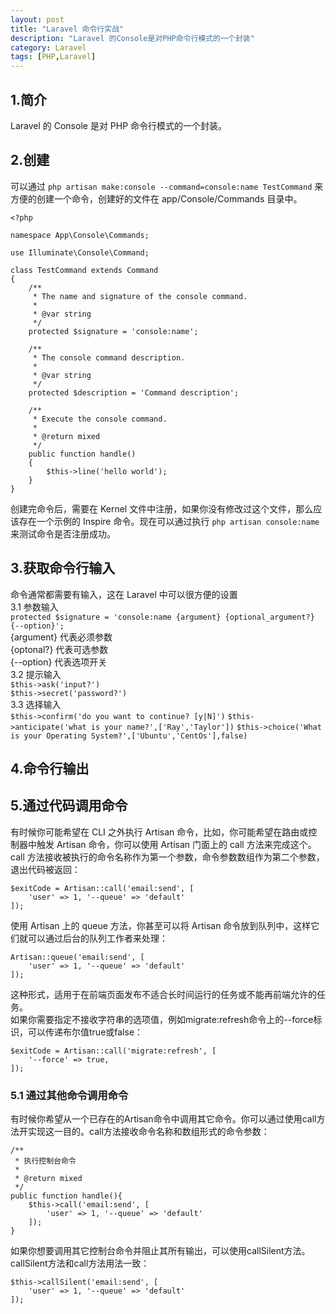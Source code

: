 ```yaml
---
layout: post
title: "Laravel 命令行实战"
description: "Laravel 的Console是对PHP命令行模式的一个封装"
category: Laravel
tags: [PHP,Laravel]
---
```

## 1.简介

Laravel 的 Console 是对 PHP 命令行模式的一个封装。


## 2.创建
可以通过
`php artisan make:console --command=console:name TestCommand`
来方便的创建一个命令，创建好的文件在 app/Console/Commands 目录中。

    <?php

    namespace App\Console\Commands;

    use Illuminate\Console\Command;

    class TestCommand extends Command
    {
        /**
         * The name and signature of the console command.
         *
         * @var string
         */
        protected $signature = 'console:name';

        /**
         * The console command description.
         *
         * @var string
         */
        protected $description = 'Command description';

        /**
         * Execute the console command.
         *
         * @return mixed
         */
        public function handle()
        {
            $this->line('hello world');
        }
    }

创建完命令后，需要在 Kernel 文件中注册，如果你没有修改过这个文件，那么应该存在一个示例的 Inspire 命令。现在可以通过执行
`php artisan console:name`
来测试命令是否注册成功。

## 3.获取命令行输入

命令通常都需要有输入，这在 Laravel 中可以很方便的设置  
3.1 参数输入  
`protected $signature = 'console:name {argument} {optional_argument?} {--option}';`  
{argument} 代表必须参数  
{optonal?} 代表可选参数  
{--option} 代表选项开关  
3.2 提示输入  
`$this->ask('input?')`  
`$this->secret('password?')`  
3.3 选择输入  
`$this->confirm('do you want to continue? [y|N]')`
`$this->anticipate('what is your name?',['Ray','Taylor'])`
`$this->choice('What is your Operating System?',['Ubuntu','CentOs'],false)`

## 4.命令行输出


## 5.通过代码调用命令
有时候你可能希望在 CLI 之外执行 Artisan 命令，比如，你可能希望在路由或控制器中触发 Artisan 命令，你可以使用 Artisan 门面上的 call 方法来完成这个。call 方法接收被执行的命令名称作为第一个参数，命令参数数组作为第二个参数，退出代码被返回：

    $exitCode = Artisan::call('email:send', [
        'user' => 1, '--queue' => 'default'
    ]);

使用 Artisan 上的 queue 方法，你甚至可以将 Artisan 命令放到队列中，这样它们就可以通过后台的队列工作者来处理：

    Artisan::queue('email:send', [
        'user' => 1, '--queue' => 'default'
    ]);

这种形式，适用于在前端页面发布不适合长时间运行的任务或不能再前端允许的任务。  
如果你需要指定不接收字符串的选项值，例如migrate:refresh命令上的--force标识，可以传递布尔值true或false：

    $exitCode = Artisan::call('migrate:refresh', [
        '--force' => true,
    ]);

### 5.1 通过其他命令调用命令

有时候你希望从一个已存在的Artisan命令中调用其它命令。你可以通过使用call方法开实现这一目的。call方法接收命令名称和数组形式的命令参数：

    /**
     * 执行控制台命令
     *
     * @return mixed
     */
    public function handle(){
        $this->call('email:send', [
            'user' => 1, '--queue' => 'default'
        ]);
    }

如果你想要调用其它控制台命令并阻止其所有输出，可以使用callSilent方法。callSilent方法和call方法用法一致：

    $this->callSilent('email:send', [
        'user' => 1, '--queue' => 'default'
    ]);
